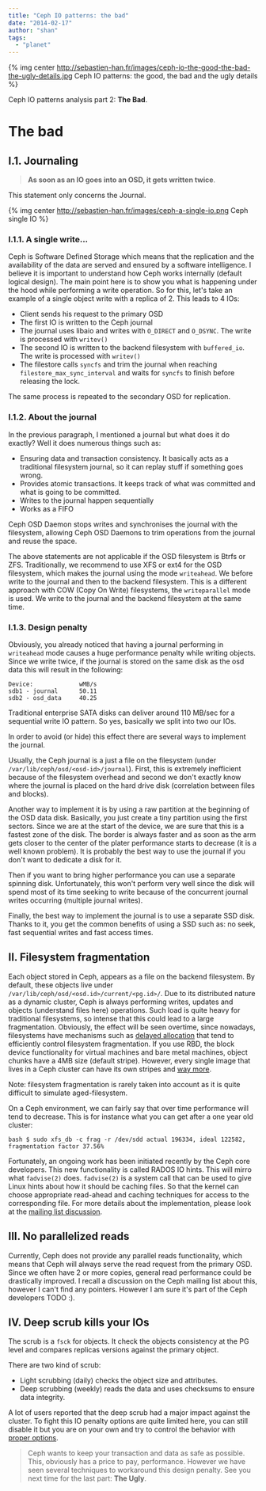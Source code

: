 ```yaml
---
title: "Ceph IO patterns: the bad"
date: "2014-02-17"
author: "shan"
tags: 
  - "planet"
---
```


{% img center http://sebastien-han.fr/images/ceph-io-the-good-the-bad-the-ugly-details.jpg Ceph IO patterns: the good, the bad and the ugly details %}

Ceph IO patterns analysis part 2: **The Bad**.

  

# The bad

## I.1. Journaling

  

> **As soon as an IO goes into an OSD, it gets written twice**.

  

This statement only concerns the Journal.

{% img center http://sebastien-han.fr/images/ceph-a-single-io.png Ceph single IO %}

### I.1.1. A single write...

Ceph is Software Defined Storage which means that the replication and the availability of the data are served and ensured by a software intelligence. I believe it is important to understand how Ceph works internally (default logical design). The main point here is to show you what is happening under the hood while performing a write operation. So for this, let's take an example of a single object write with a replica of 2. This leads to 4 IOs:

- Client sends his request to the primary OSD
- The first IO is written to the Ceph journal
- The journal uses libaio and writes with `O_DIRECT` and `O_DSYNC`. The write is processed with `writev()`
- The second IO is written to the backend filesystem with `buffered_io`. The write is processed with `writev()`
- The filestore calls `syncfs` and trim the journal when reaching `filestore_max_sync_interval` and waits for `syncfs` to finish before releasing the lock.

The same process is repeated to the secondary OSD for replication.

  

### I.1.2. About the journal

In the previous paragraph, I mentioned a journal but what does it do exactly? Well it does numerous things such as:

- Ensuring data and transaction consistency. It basically acts as a traditional filesystem journal, so it can replay stuff if something goes wrong.
- Provides atomic transactions. It keeps track of what was committed and what is going to be committed.
- Writes to the journal happen sequentially
- Works as a FIFO

Ceph OSD Daemon stops writes and synchronises the journal with the filesystem, allowing Ceph OSD Daemons to trim operations from the journal and reuse the space.

The above statements are not applicable if the OSD filesystem is Btrfs or ZFS. Traditionally, we recommend to use XFS or ext4 for the OSD filesystem, which makes the journal using the mode `writeahead`. We before write to the journal and then to the backend filesystem. This is a different approach with COW (Copy On Write) filesystems, the `writeparallel` mode is used. We write to the journal and the backend filesystem at the same time.

  

### I.1.3. Design penalty

Obviously, you already noticed that having a journal performing in `writeahead` mode causes a huge performance penalty while writing objects. Since we write twice, if the journal is stored on the same disk as the osd data this will result in the following:

```
Device:             wMB/s
sdb1 - journal      50.11
sdb2 - osd_data     40.25
```

Traditional enterprise SATA disks can deliver around 110 MB/sec for a sequential write IO pattern. So yes, basically we split into two our IOs.

In order to avoid (or hide) this effect there are several ways to implement the journal.

Usually, the Ceph journal is a just a file on the filesystem (under `/var/lib/ceph/osd/<osd-id>/journal`). First, this is extremely inefficient because of the filesystem overhead and second we don't exactly know where the journal is placed on the hard drive disk (correlation between files and blocks).

Another way to implement it is by using a raw partition at the beginning of the OSD data disk. Basically, you just create a tiny partition using the first sectors. Since we are at the start of the device, we are sure that this is a fastest zone of the disk. The border is always faster and as soon as the arm gets closer to the center of the plater performance starts to decrease (it is a well known problem). It is probably the best way to use the journal if you don't want to dedicate a disk for it.

Then if you want to bring higher performance you can use a separate spinning disk. Unfortunately, this won't perform very well since the disk will spend most of its time seeking to write because of the concurrent journal writes occurring (multiple journal writes).

Finally, the best way to implement the journal is to use a separate SSD disk. Thanks to it, you get the common benefits of using a SSD such as: no seek, fast sequential writes and fast access times.

  

## II. Filesystem fragmentation

Each object stored in Ceph, appears as a file on the backend filesystem. By default, these objects live under `/var/lib/ceph/osd/<osd.id>/current/<pg.id>/`. Due to its distributed nature as a dynamic cluster, Ceph is always performing writes, updates and objects (understand files here) operations. Such load is quite heavy for traditional filesystems, so intense that this could lead to a large fragmentation. Obviously, the effect will be seen overtime, since nowadays, filesystems have mechanisms such as [delayed allocation](http://en.wikipedia.org/wiki/Delayed_allocation) that tend to efficiently control filesystem fragmentation. If you use RBD, the block device functionality for virtual machines and bare metal machines, object chunks have a 4MB size (default stripe). However, every single image that lives in a Ceph cluster can have its own stripes and [way more](http://ceph.com/docs/master/architecture/#data-striping).

Note: filesystem fragmentation is rarely taken into account as it is quite difficult to simulate aged-filesystem.

On a Ceph environment, we can fairly say that over time performance will tend to decrease. This is for instance what you can get after a one year old cluster:

`bash $ sudo xfs_db -c frag -r /dev/sdd actual 196334, ideal 122582, fragmentation factor 37.56%`

Fortunately, an ongoing work has been initiated recently by the Ceph core developers. This new functionality is called RADOS IO hints. This will mirro what `fadvise(2)` does. `fadvise(2)` is a system call that can be used to give Linux hints about how it should be caching files. So that the kernel can choose appropriate read-ahead and caching techniques for access to the corresponding file. For more details about the implementation, please look at the [mailing list discussion](http://www.spinics.net/lists/ceph-devel/msg17814.html).

  

## III. No parallelized reads

Currently, Ceph does not provide any parallel reads functionality, which means that Ceph will always serve the read request from the primary OSD. Since we often have 2 or more copies, general read performance could be drastically improved. I recall a discussion on the Ceph mailing list about this, however I can't find any pointers. However I am sure it's part of the Ceph developers TODO :).

  

## IV. Deep scrub kills your IOs

The scrub is a `fsck` for objects. It check the objects consistency at the PG level and compares replicas versions against the primary object.

There are two kind of scrub:

- Light scrubbing (daily) checks the object size and attributes.
- Deep scrubbing (weekly) reads the data and uses checksums to ensure data integrity.

A lot of users reported that the deep scrub had a major impact against the cluster. To fight this IO penalty options are quite limited here, you can still disable it but you are on your own and try to control the behavior with [proper options](http://ceph.com/docs/master/rados/configuration/osd-config-ref/#scrubbing).

  

> Ceph wants to keep your transaction and data as safe as possible. This, obviously has a price to pay, performance. However we have seen several techniques to workaround this design penalty. See you next time for the last part: **The Ugly**.
